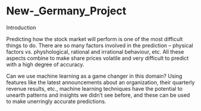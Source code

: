# New-_Germany_Project

Introduction

Predicting how the stock market will perform is one of the most difficult things to do. There are so many factors involved in the prediction – physical factors vs. physhological, rational and irrational behaviour, etc. All these aspects combine to make share prices volatile and very difficult to predict with a high degree of accuracy.

Can we use machine learning as a game changer in this domain? Using features like the latest announcements about an organization, their quarterly revenue results, etc., machine learning techniques have the potential to unearth patterns and insights we didn’t see before, and these can be used to make unerringly accurate predictions.

